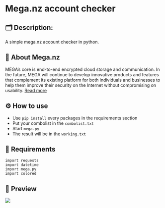 # Mega.nz account checker
## 🗂️ Description:
A simple mega.nz account checker in python.
## 📖 About Mega.nz
MEGA’s core is end-to-end encrypted cloud storage and communication. In the future, MEGA will continue to develop innovative products and features that complement its existing platform for both individuals and businesses to help them improve their security on the Internet without compromising on usability.  [Read more](https://mega.nz/about)
## ⚙️ How to use
- Use ```pip install``` every packages in the requirements section
- Put your combolist in the ```combolist.txt```
- Start ```mega.py```
- The result will be in the ``working.txt``
## 🔧 Requirements
```
import requests
import datetime
import mega.py
import colored
```
## 🎥 Preview 
![](https://s4.gifyu.com/images/pycharm64_GUXyqV3baK.gif)
